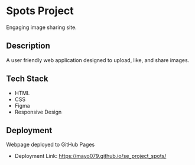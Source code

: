 # Spots Project

Engaging image sharing site.

## Description

A user friendly web application designed to upload, like, and share images.

## Tech Stack

- HTML
- CSS
- Figma
- Responsive Design

## Deployment

Webpage deployed to GitHub Pages

- Deployment Link: https://mayo079.github.io/se_project_spots/

